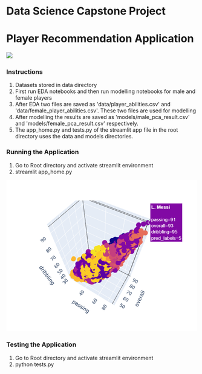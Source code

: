 # Data Science Capstone Project

# Player Recommendation Application

<img src="https://cdn.mos.cms.futurecdn.net/y8Z3cKCQ6cZgTZNh5TeKgX.jpg">

### Instructions

1. Datasets stored in data directory
2. First run EDA notebooks and then run modelling notebooks for male and female players
3. After EDA two files are saved as 'data/player_abilities.csv' and 'data/female_player_abilities.csv'. These two files are used for modelling
4. After modelling the results are saved as 'models/male_pca_result.csv' and 'models/female_pca_result.csv' respectively.
5. The app_home.py and tests.py of  the streamlit app file in the root directory uses the data and models directories.

### Running the Application

1. Go to Root directory and activate streamlit environment
2. streamlit app_home.py

<img src="images/male_pca_cluster1.png">

### Testing the Application

1. Go to Root directory and activate streamlit environment
2. python tests.py

